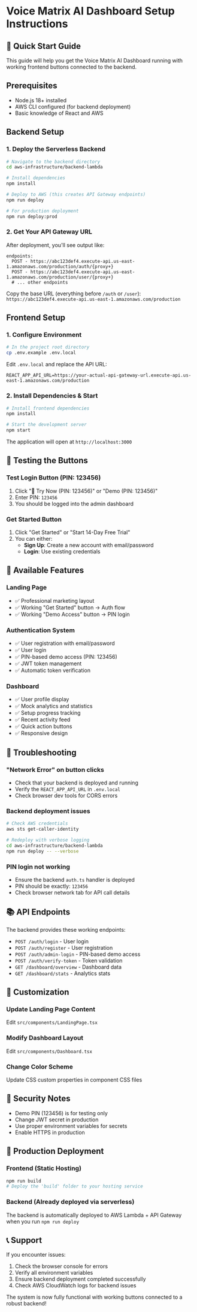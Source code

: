 # Voice Matrix AI Dashboard Setup Instructions

## 🚀 Quick Start Guide

This guide will help you get the Voice Matrix AI Dashboard running with working frontend buttons connected to the backend.

## Prerequisites

- Node.js 18+ installed
- AWS CLI configured (for backend deployment)
- Basic knowledge of React and AWS

## Backend Setup

### 1. Deploy the Serverless Backend

```bash
# Navigate to the backend directory
cd aws-infrastructure/backend-lambda

# Install dependencies
npm install

# Deploy to AWS (this creates API Gateway endpoints)
npm run deploy

# For production deployment
npm run deploy:prod
```

### 2. Get Your API Gateway URL

After deployment, you'll see output like:
```
endpoints:
  POST - https://abc123def4.execute-api.us-east-1.amazonaws.com/production/auth/{proxy+}
  POST - https://abc123def4.execute-api.us-east-1.amazonaws.com/production/user/{proxy+}
  # ... other endpoints
```

Copy the base URL (everything before `/auth` or `/user`): 
`https://abc123def4.execute-api.us-east-1.amazonaws.com/production`

## Frontend Setup

### 1. Configure Environment

```bash
# In the project root directory
cp .env.example .env.local
```

Edit `.env.local` and replace the API URL:
```env
REACT_APP_API_URL=https://your-actual-api-gateway-url.execute-api.us-east-1.amazonaws.com/production
```

### 2. Install Dependencies & Start

```bash
# Install frontend dependencies
npm install

# Start the development server
npm start
```

The application will open at `http://localhost:3000`

## 🎯 Testing the Buttons

### Test Login Button (PIN: 123456)
1. Click "🎯 Try Now (PIN: 123456)" or "Demo (PIN: 123456)"
2. Enter PIN: `123456`
3. You should be logged into the admin dashboard

### Get Started Button
1. Click "Get Started" or "Start 14-Day Free Trial"
2. You can either:
   - **Sign Up**: Create a new account with email/password
   - **Login**: Use existing credentials

## 🔧 Available Features

### Landing Page
- ✅ Professional marketing layout
- ✅ Working "Get Started" button → Auth flow
- ✅ Working "Demo Access" button → PIN login

### Authentication System
- ✅ User registration with email/password
- ✅ User login
- ✅ PIN-based demo access (PIN: 123456)
- ✅ JWT token management
- ✅ Automatic token verification

### Dashboard
- ✅ User profile display
- ✅ Mock analytics and statistics
- ✅ Setup progress tracking
- ✅ Recent activity feed
- ✅ Quick action buttons
- ✅ Responsive design

## 🐛 Troubleshooting

### "Network Error" on button clicks
- Check that your backend is deployed and running
- Verify the `REACT_APP_API_URL` in `.env.local`
- Check browser dev tools for CORS errors

### Backend deployment issues
```bash
# Check AWS credentials
aws sts get-caller-identity

# Redeploy with verbose logging
cd aws-infrastructure/backend-lambda
npm run deploy -- --verbose
```

### PIN login not working
- Ensure the backend `auth.ts` handler is deployed
- PIN should be exactly: `123456`
- Check browser network tab for API call details

## 📚 API Endpoints

The backend provides these working endpoints:

- `POST /auth/login` - User login
- `POST /auth/register` - User registration  
- `POST /auth/admin-login` - PIN-based demo access
- `POST /auth/verify-token` - Token validation
- `GET /dashboard/overview` - Dashboard data
- `GET /dashboard/stats` - Analytics stats

## 🎨 Customization

### Update Landing Page Content
Edit `src/components/LandingPage.tsx`

### Modify Dashboard Layout
Edit `src/components/Dashboard.tsx`

### Change Color Scheme
Update CSS custom properties in component CSS files

## 🔐 Security Notes

- Demo PIN (123456) is for testing only
- Change JWT secret in production
- Use proper environment variables for secrets
- Enable HTTPS in production

## 🚀 Production Deployment

### Frontend (Static Hosting)
```bash
npm run build
# Deploy the 'build' folder to your hosting service
```

### Backend (Already deployed via serverless)
The backend is automatically deployed to AWS Lambda + API Gateway when you run `npm run deploy`

## 📞 Support

If you encounter issues:
1. Check the browser console for errors
2. Verify all environment variables
3. Ensure backend deployment completed successfully
4. Check AWS CloudWatch logs for backend issues

The system is now fully functional with working buttons connected to a robust backend!